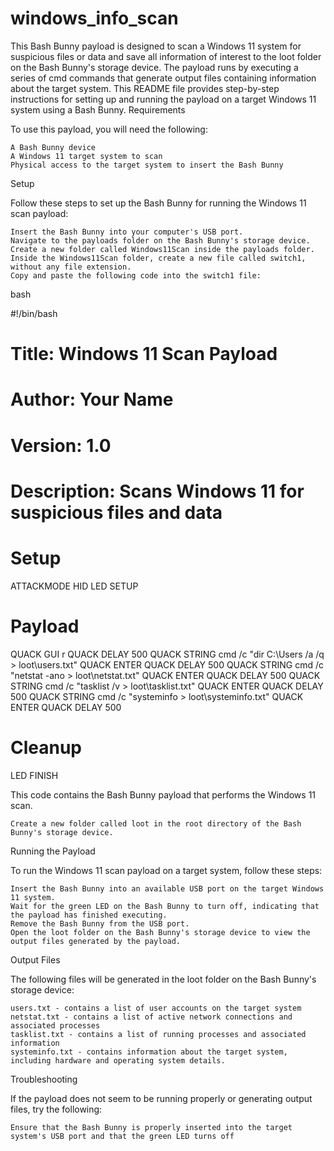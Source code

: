 # windows_info_scan
This Bash Bunny payload is designed to scan a Windows 11 system for suspicious files or data and save all information of interest to the loot folder on the Bash Bunny's storage device. The payload runs by executing a series of cmd commands that generate output files containing information about the target system.
This README file provides step-by-step instructions for setting up and running the payload on a target Windows 11 system using a Bash Bunny.
Requirements

To use this payload, you will need the following:

    A Bash Bunny device
    A Windows 11 target system to scan
    Physical access to the target system to insert the Bash Bunny

Setup

Follow these steps to set up the Bash Bunny for running the Windows 11 scan payload:

    Insert the Bash Bunny into your computer's USB port.
    Navigate to the payloads folder on the Bash Bunny's storage device.
    Create a new folder called Windows11Scan inside the payloads folder.
    Inside the Windows11Scan folder, create a new file called switch1, without any file extension.
    Copy and paste the following code into the switch1 file:

bash

#!/bin/bash
# Title: Windows 11 Scan Payload
# Author: Your Name
# Version: 1.0
# Description: Scans Windows 11 for suspicious files and data

# Setup
ATTACKMODE HID
LED SETUP

# Payload
QUACK GUI r
QUACK DELAY 500
QUACK STRING cmd /c "dir C:\Users /a /q > loot\users.txt"
QUACK ENTER
QUACK DELAY 500
QUACK STRING cmd /c "netstat -ano > loot\netstat.txt"
QUACK ENTER
QUACK DELAY 500
QUACK STRING cmd /c "tasklist /v > loot\tasklist.txt"
QUACK ENTER
QUACK DELAY 500
QUACK STRING cmd /c "systeminfo > loot\systeminfo.txt"
QUACK ENTER
QUACK DELAY 500

# Cleanup
LED FINISH

This code contains the Bash Bunny payload that performs the Windows 11 scan.

    Create a new folder called loot in the root directory of the Bash Bunny's storage device.

Running the Payload

To run the Windows 11 scan payload on a target system, follow these steps:

    Insert the Bash Bunny into an available USB port on the target Windows 11 system.
    Wait for the green LED on the Bash Bunny to turn off, indicating that the payload has finished executing.
    Remove the Bash Bunny from the USB port.
    Open the loot folder on the Bash Bunny's storage device to view the output files generated by the payload.

Output Files

The following files will be generated in the loot folder on the Bash Bunny's storage device:

    users.txt - contains a list of user accounts on the target system
    netstat.txt - contains a list of active network connections and associated processes
    tasklist.txt - contains a list of running processes and associated information
    systeminfo.txt - contains information about the target system, including hardware and operating system details.

Troubleshooting

If the payload does not seem to be running properly or generating output files, try the following:

    Ensure that the Bash Bunny is properly inserted into the target system's USB port and that the green LED turns off
